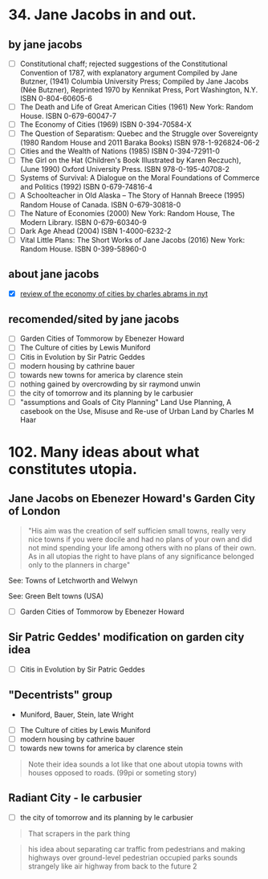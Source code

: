 # 34.    Jane Jacobs in and out.

## by jane jacobs
- [ ] Constitutional chaff; rejected suggestions of the Constitutional Convention of 1787, with explanatory argument Compiled by Jane Butzner, (1941) Columbia University Press; Compiled by Jane Jacobs (Née Butzner), Reprinted 1970 by Kennikat Press, Port Washington, N.Y. ISBN 0-804-60605-6
- [ ] The Death and Life of Great American Cities (1961) New York: Random House. ISBN 0-679-60047-7
- [ ] The Economy of Cities (1969) ISBN 0-394-70584-X 
- [ ] The Question of Separatism: Quebec and the Struggle over Sovereignty (1980 Random House and 2011 Baraka Books) ISBN 978-1-926824-06-2
- [ ] Cities and the Wealth of Nations (1985) ISBN 0-394-72911-0
- [ ] The Girl on the Hat (Children's Book Illustrated by Karen Reczuch), (June 1990) Oxford University Press. ISBN 978-0-195-40708-2
- [ ] Systems of Survival: A Dialogue on the Moral Foundations of Commerce and Politics (1992) ISBN 0-679-74816-4
- [ ] A Schoolteacher in Old Alaska – The Story of Hannah Breece (1995) Random House of Canada. ISBN 0-679-30818-0
- [ ] The Nature of Economies (2000) New York: Random House, The Modern Library. ISBN 0-679-60340-9
- [ ] Dark Age Ahead (2004) ISBN 1-4000-6232-2
- [ ] Vital Little Plans: The Short Works of Jane Jacobs (2016) New York: Random House. ISBN 0-399-58960-0
## about jane jacobs
- [x] [review of the economy of cities by charles abrams in nyt](https://www.nytimes.com/packages/html/books/jacobs-economy.pdf)

## recomended/sited by jane jacobs

- [ ] Garden Cities of Tommorow by Ebenezer Howard
- [ ] The Culture of cities by Lewis Muniford
- [ ] Citis in Evolution by Sir Patric Geddes
- [ ] modern housing by cathrine bauer
- [ ] towards new towns for america by clarence stein
- [ ] nothing gained by overcrowding by sir raymond unwin
- [ ] the city of tomorrow and its planning by le carbusier
- [ ] "assumptions and Goals of City Planning" Land Use Planning, A casebook on the Use, Misuse and Re-use of Urban Land by Charles M Haar

# 102.    Many ideas about what constitutes utopia.

## Jane Jacobs on Ebenezer Howard's Garden City of London 

> "His aim was the creation of self sufficien small towns, really very nice towns if you were docile and had no plans of your own and did not mind spending your life among others with no plans of their own. As in all utopias the right to have plans of any significance belonged only to the planners in charge"

See: Towns of Letchworth and Welwyn

See: Green Belt towns (USA)

- [ ] Garden Cities of Tommorow by Ebenezer Howard

##  Sir Patric Geddes' modification on garden city idea

- [ ] Citis in Evolution by Sir Patric Geddes

## "Decentrists" group

- Muniford, Bauer, Stein, late Wright

- [ ] The Culture of cities by Lewis Muniford
- [ ] modern housing by cathrine bauer
- [ ] towards new towns for america by clarence stein

> Note their idea sounds a lot like that one about utopia towns with houses opposed to roads. (99pi or someting story)

## Radiant City - le carbusier

- [ ] the city of tomorrow and its planning by le carbusier

> That scrapers in the park thing

> his idea about separating car traffic from pedestrians and making highways over ground-level pedestrian occupied parks sounds strangely like air highway from back to the future 2
